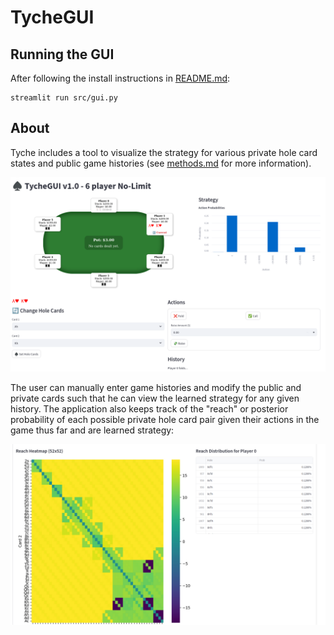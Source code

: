 # TycheGUI

## Running the GUI

After following the install instructions in [README.md](https://github.com/kilmoretrout/tyche/blob/main/README.md):

```
streamlit run src/gui.py
```

## About

Tyche includes a tool to visualize the strategy for various private hole card states and public game histories (see [methods.md](https://github.com/kilmoretrout/tyche/blob/main/docs/methods.md) for more information). 

![alt text](https://github.com/kilmoretrout/tyche/blob/main/docs/images/gui.png?raw=true)

The user can manually enter game histories and modify the public and private cards such that he can view the learned strategy for any given history. The application also keeps track of the "reach" or posterior probability of each possible private hole card pair given their actions in the game thus far and are learned strategy:

![alt text](https://github.com/kilmoretrout/tyche/blob/main/docs/images/reach.png?raw=true)





